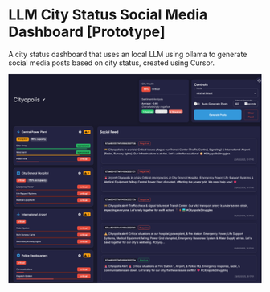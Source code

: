 # LLM City Status Social Media Dashboard [Prototype]
 A city status dashboard that  uses an local LLM using ollama to generate social media posts based on city status, created using Cursor.

![Screenshot of the UI](/images/UI.png)
